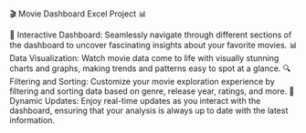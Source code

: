  🎬 Movie Dashboard Excel Project 📊

🎥 Interactive Dashboard: Seamlessly navigate through different sections of the dashboard to uncover fascinating insights about your favorite movies.
📊 Data Visualization: Watch movie data come to life with visually stunning charts and graphs, making trends and patterns easy to spot at a glance.
🔍 Filtering and Sorting: Customize your movie exploration experience by filtering and sorting data based on genre, release year, ratings, and more.
🔄 Dynamic Updates: Enjoy real-time updates as you interact with the dashboard, ensuring that your analysis is always up to date with the latest information.
